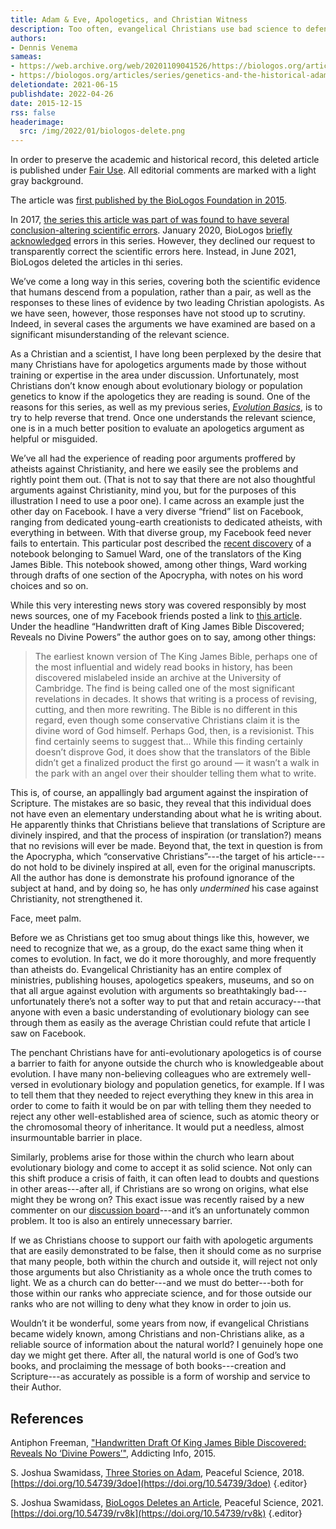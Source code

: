 ```yaml
---
title: Adam & Eve, Apologetics, and Christian Witness
description: Too often, evangelical Christians use bad science to defend their faith. This needs to stop.
authors:
- Dennis Venema 
sameas:
- https://web.archive.org/web/20201109041526/https://biologos.org/articles/series/genetics-and-the-historical-adam-responses-to-popular-arguments/adam-eve-apologetics-and-christian-witness
- https://biologos.org/articles/series/genetics-and-the-historical-adam-responses-to-popular-arguments/adam-eve-apologetics-and-christian-witness
deletiondate: 2021-06-15
publishdate: 2022-04-26
date: 2015-12-15
rss: false
headerimage: 
  src: /img/2022/01/biologos-delete.png
---
```


<aside class="editor-note aside-xl-right">

In order to preserve the academic and historical record, this deleted article is published under [Fair Use](/prints/fair-use-deleted). All editorial comments are marked with a light gray background. 

The article was [first published by the BioLogos Foundation in 2015](https://web.archive.org/web/20200812100251/https://biologos.org/articles/series/genetics-and-the-historical-adam-responses-to-popular-arguments/adam-eve-and-human-population-genetics).  

In 2017, [the series this article was part of was found to have several conclusion-altering scientific errors](/articles/three-stories-on-adam). January 2020, BioLogos [briefly acknowledged](https://biologos.org/articles/truth-seeking-in-science) errors in this series. However, they declined our request to transparently correct the scientific errors here. Instead, in June 2021, BioLogos deleted the articles in thi series. 

</aside>

We’ve come a long way in this series, covering both the scientific evidence that humans descend from a population, rather than a pair, as well as the responses to these lines of evidence by two leading Christian apologists. As we have seen, however, those responses have not stood up to scrutiny. Indeed, in several cases the arguments we have examined are based on a significant misunderstanding of the relevant science.

As a Christian and a scientist, I have long been perplexed by the desire that many Christians have for apologetics arguments made by those without training or expertise in the area under discussion. Unfortunately, most Christians don’t know enough about evolutionary biology or population genetics to know if the apologetics they are reading is sound. One of the reasons for this series, as well as my previous series, [*Evolution Basics*](https://web.archive.org/web/20201109041526/https://biologos.org/articles/evolution-as-a-scientific-theory), is to try to help reverse that trend. Once one understands the relevant science, one is in a much better position to evaluate an apologetics argument as helpful or misguided.

We’ve all had the experience of reading poor arguments proffered by atheists against Christianity, and here we easily see the problems and rightly point them out. (That is not to say that there are not also thoughtful arguments against Christianity, mind you, but for the purposes of this illustration I need to use a poor one). I came across an example just the other day on Facebook. I have a very diverse “friend” list on Facebook, ranging from dedicated young-earth creationists to dedicated atheists, with everything in between. With that diverse group, my Facebook feed never fails to entertain. This particular post described the [recent discovery](https://web.archive.org/web/20201109041526/http://www.biblesociety.org.au/news/earliest-known-draft-of-the-king-james-bible-discovered-in-cambridge) of a notebook belonging to Samuel Ward, one of the translators of the King James Bible. This notebook showed, among other things, Ward working through drafts of one section of the Apocrypha, with notes on his word choices and so on.

While this very interesting news story was covered responsibly by most news sources, one of my Facebook friends posted a link to [this article](https://web.archive.org/web/20201109041526/http://www.addictinginfo.org/2015/10/28/handwritten-draft-of-king-james-bible-discovered-reveals-no-divine-powers/). Under the headline “Handwritten draft of King James Bible Discovered; Reveals no Divine Powers” the author goes on to say, among other things:

> The earliest known version of The King James Bible, perhaps one of the most influential and widely read books in history, has been discovered mislabeled inside an archive at the University of Cambridge. The find is being called one of the most significant revelations in decades. It shows that writing is a process of revising, cutting, and then more rewriting. The Bible is no different in this regard, even though some conservative Christians claim it is the divine word of God himself. Perhaps God, then, is a revisionist. This find certainly seems to suggest that… While this finding certainly doesn’t disprove God, it does show that the translators of the Bible didn’t get a finalized product the first go around — it wasn’t a walk in the park with an angel over their shoulder telling them what to write.

This is, of course, an appallingly bad argument against the inspiration of Scripture. The mistakes are so basic, they reveal that this individual does not have even an elementary understanding about what he is writing about. He apparently thinks that Christians believe that translations of Scripture are divinely inspired, and that the process of inspiration (or translation?) means that no revisions will ever be made. Beyond that, the text in question is from the Apocrypha, which “conservative Christians”---the target of his article---do not hold to be divinely inspired at all, even for the original manuscripts. All the author has done is demonstrate his profound ignorance of the subject at hand, and by doing so, he has only *undermined* his case against Christianity, not strengthened it.

Face, meet palm.

Before we as Christians get too smug about things like this, however, we need to recognize that we, as a group, do the exact same thing when it comes to evolution. In fact, we do it more thoroughly, and more frequently than atheists do. Evangelical Christianity has an entire complex of ministries, publishing houses, apologetics speakers, museums, and so on that all argue against evolution with arguments so breathtakingly bad---unfortunately there’s not a softer way to put that and retain accuracy---that anyone with even a basic understanding of evolutionary biology can see through them as easily as the average Christian could refute that article I saw on Facebook.

The penchant Christians have for anti-evolutionary apologetics is of course a barrier to faith for anyone outside the church who is knowledgeable about evolution. I have many non-believing colleagues who are extremely well-versed in evolutionary biology and population genetics, for example. If I was to tell them that they needed to reject everything they knew in this area in order to come to faith it would be on par with telling them they needed to reject any other well-established area of science, such as atomic theory or the chromosomal theory of inheritance. It would put a needless, almost insurmountable barrier in place. 

Similarly, problems arise for those within the church who learn about evolutionary biology and come to accept it as solid science. Not only can this shift produce a crisis of faith, it can often lead to doubts and questions in other areas---after all, if Christians are so wrong on origins, what else might they be wrong on? This exact  issue was recently raised by a new commenter on our [discussion board](https://discourse.biologos.org/t/_/3584)---and it’s an unfortunately common problem. It too is also an entirely unnecessary barrier.

If we as Christians choose to support our faith with apologetic arguments that are easily demonstrated to be false, then it should come as no surprise that many people, both within the church and outside it, will reject not only those arguments but also Christianity as a whole once the truth comes to light. We as a church can do better---and we must do better---both for those within our ranks who appreciate science, and for those outside our ranks who are not willing to deny what they know in order to join us.

Wouldn’t it be wonderful, some years from now, if evangelical Christians became widely known, among Christians and non-Christians alike, as a reliable source of information about the natural world? I genuinely hope one day we might get there. After all, the natural world is one of God’s two books, and proclaiming the message of both books---creation and Scripture---as accurately as possible is a form of worship and service to their Author.


<div class="references">

## References

Antiphon Freeman, ["Handwritten Draft Of King James Bible Discovered: Reveals No ‘Divine Powers’"](https://web.archive.org/web/20200108110155/http://addictinginfo.com/2015/10/28/handwritten-draft-of-king-james-bible-discovered-reveals-no-divine-powers/), Addicting Info, 2015.

S. Joshua Swamidass, [Three Stories on Adam](/articles/three-stories-on-adam/), Peaceful Science, 2018. [https://doi.org/10.54739/3doe](https://doi.org/10.54739/3doe)
{.editor}

S. Joshua Swamidass, [BioLogos Deletes an Article](/articles/biologos-stealth-deletes-an-article/), Peaceful Science, 2021. [https://doi.org/10.54739/rv8k](https://doi.org/10.54739/rv8k)
{.editor}


</div>
